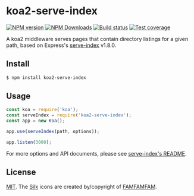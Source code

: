 # koa2-serve-index

[![NPM version][npm-img]][npm-url]
[![NPM Downloads][downloads-image]][npm-url]
[![Build status][travis-img]][travis-url]
[![Test coverage][coveralls-img]][coveralls-url]

  A koa2 middleware serves pages that contain directory listings for a given path, based on Express's [serve-index] v1.8.0.

## Install

```sh
$ npm install koa2-serve-index
```

## Usage

```js
const koa = require('koa');
const serveIndex = require('koa2-serve-index');
const app = new Koa();

app.use(serveIndex(path, options));

app.listen(3000);
```

For more options and API documents, please see [serve-index's README].

## License

[MIT](LICENSE). The [Silk](http://www.famfamfam.com/lab/icons/silk/) icons
are created by/copyright of [FAMFAMFAM](http://www.famfamfam.com/).

[npm-img]: https://img.shields.io/npm/v/koa2-serve-index.svg?style=flat-square
[npm-url]: https://npmjs.org/package/koa2-serve-index
[travis-img]: https://img.shields.io/travis/jsl9208/koa2-serve-index.svg?style=flat-square
[travis-url]: https://travis-ci.org/jsl9208/koa2-serve-index
[coveralls-img]: https://img.shields.io/coveralls/jsl9208/koa2-serve-index.svg?style=flat-square
[coveralls-url]: https://coveralls.io/r/jsl9208/koa2-serve-index?branch=master
[downloads-image]: https://img.shields.io/npm/dm/koa2-serve-index.svg?style=flat-square
[serve-index]: https://github.com/expressjs/serve-index
[serve-index's README]: https://github.com/expressjs/serve-index#serve-index
